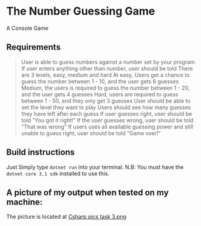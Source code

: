 # The Number Guessing Game
A Console Game

## Requirements

> User is able to guess numbers against a number set by your program
> If user enters anything other than number, user should be told
> There are 3 levels, easy, medium and hard
> At easy, Users get a chance to guess the number between 1 - 10, and the user gets 6 guesses
> Medium, the users is required to guess the number between 1 - 20, and the user gets 4 guesses
> Hard, users are required to guess between 1 - 50, and they only get 3 guesses
> User should be able to set the level they want to play
> Users should see how many guesses they have left after each guess
> If user guesses right, user should be told "You got it right!"
> If the user guesses wrong, user should be told "That was wrong"
> If users uses all available guessing power and still unable to guess right, user should be told "Game over!"

## Build instructions
Just Simply type `dotnet run` into your terminal. N.B: You must have the `dotnet core 3.1 sdk` installed to use this.

## A picture of my output when tested on my machine:
The picture is located at [Csharp pics task 3.png](Csharp%20pics%20task%203.png)